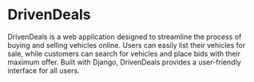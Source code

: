 # DrivenDeals

DrivenDeals is a web application designed to streamline the process of buying and selling vehicles online. Users can easily list their vehicles for sale, while customers can search for vehicles and place bids with their maximum offer. Built with Django, DrivenDeals provides a user-friendly interface for all users.

